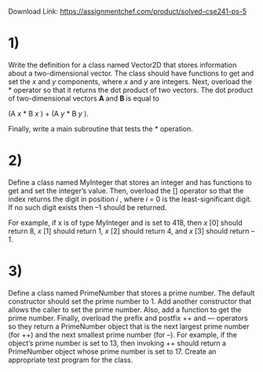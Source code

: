 Download Link: https://assignmentchef.com/product/solved-cse241-ps-5
<br>
<h1>1)</h1>

Write the definition for a class named Vector2D that stores information about a two-dimensional vector. The class should have functions to get and set the <em>x </em>and <em>y </em>components, where <em>x </em>and <em>y </em>are integers. Next, overload the * operator so that it returns the dot product of two vectors. The dot product of two-dimensional vectors <strong>A </strong>and <strong>B </strong>is equal to




(A <em>x </em>* B <em>x </em>) + (A <em>y </em>* B <em>y </em>).

Finally, write a main subroutine that tests the * operation.




<h1>2)</h1>

Define a class named MyInteger that stores an integer and has functions to get and set the integer’s value. Then, overload the [] operator so that the index returns the digit in position <em>i </em>, where <em>i </em>= 0 is the least-significant digit. If no such digit exists then –1 should be returned.

For example, if x is of type MyInteger and is set to 418, then <em>x </em>[0] should return 8, <em>x </em>[1] should return 1, <em>x </em>[2] should return 4, and <em>x </em>[3] should return –1.




<h1>3)</h1>

Define a class named PrimeNumber that stores a prime number. The default constructor should set the prime number to 1. Add another constructor that allows the caller to set the prime number. Also, add a function to get the prime number. Finally, overload the prefix and postfix ++ and — operators so they return a PrimeNumber object that is the next largest prime number (for ++) and the next smallest prime number (for –). For example, if the object’s prime number is set to 13, then invoking ++ should return a PrimeNumber object whose prime number is set to 17. Create an appropriate test program for the class.


